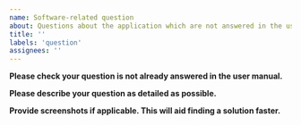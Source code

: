 ```yaml
---
name: Software-related question
about: Questions about the application which are not answered in the user manual
title: ''
labels: 'question'
assignees: ''
---
```


**Please check your question is not already answered in the user manual.**

**Please describe your question as detailed as possible.**

**Provide screenshots if applicable. This will aid finding a solution faster.**


